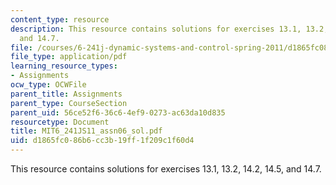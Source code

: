 ```yaml
---
content_type: resource
description: This resource contains solutions for exercises 13.1, 13.2, 14.2, 14.5,
  and 14.7.
file: /courses/6-241j-dynamic-systems-and-control-spring-2011/d1865fc086b6cc3b19ff1f209c1f60d4_MIT6_241JS11_assn06_sol.pdf
file_type: application/pdf
learning_resource_types:
- Assignments
ocw_type: OCWFile
parent_title: Assignments
parent_type: CourseSection
parent_uid: 56ce52f6-36c6-4ef9-0273-ac63da10d835
resourcetype: Document
title: MIT6_241JS11_assn06_sol.pdf
uid: d1865fc0-86b6-cc3b-19ff-1f209c1f60d4
---
```

This resource contains solutions for exercises 13.1, 13.2, 14.2, 14.5, and 14.7.

